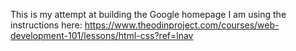 This is my attempt at building the Google homepage
I am using the instructions here:
https://www.theodinproject.com/courses/web-development-101/lessons/html-css?ref=lnav
